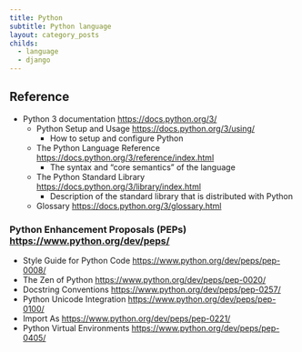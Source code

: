 ```yaml
---
title: Python
subtitle: Python language
layout: category_posts
childs:
  - language
  - django
---
```


## Reference

- Python 3 documentation <https://docs.python.org/3/>
  - Python Setup and Usage <https://docs.python.org/3/using/>
	- How to setup and configure Python
  - The Python Language
    Reference <https://docs.python.org/3/reference/index.html>
	- The syntax and “core semantics” of the language
  - The Python Standard
    Library <https://docs.python.org/3/library/index.html>
	- Description of the standard library that is distributed with Python
  - Glossary <https://docs.python.org/3/glossary.html>

### Python Enhancement Proposals (PEPs) <https://www.python.org/dev/peps/>

- Style Guide for Python Code <https://www.python.org/dev/peps/pep-0008/>
- The Zen of Python <https://www.python.org/dev/peps/pep-0020/>
- Docstring Conventions <https://www.python.org/dev/peps/pep-0257/>
- Python Unicode Integration <https://www.python.org/dev/peps/pep-0100/>
- Import As <https://www.python.org/dev/peps/pep-0221/>
- Python Virtual Environments <https://www.python.org/dev/peps/pep-0405/>

